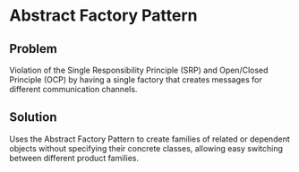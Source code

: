 # Abstract Factory Pattern

## Problem
Violation of the Single Responsibility Principle (SRP) and Open/Closed Principle (OCP) by having a single factory that creates messages for different communication channels.

## Solution
Uses the Abstract Factory Pattern to create families of related or dependent objects without specifying their concrete classes, allowing easy switching between different product families.
